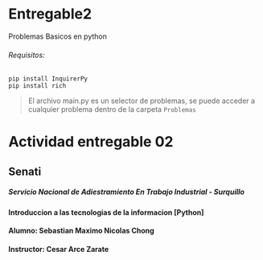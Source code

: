 # Entregable2
Problemas Basicos en python

###### Requisitos: 
```
pip install InquirerPy
pip install rich
```

> El archivo main.py es un selector de problemas, se puede acceder a cualquier problema dentro de la carpeta `Problemas`

# Actividad entregable 02 
## Senati
##### Servicio Nacional de Adiestramiento En Trabajo Industrial - Surquillo
#### Introduccion a las tecnologias de la informacion [Python]


#### **Alumno:** Sebastian Maximo Nicolas Chong
#### **Instructor:** Cesar Arce Zarate


